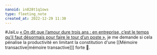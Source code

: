 ```yaml
---
nanoid: in828t1q1ows
type: fleeting_note
created_at: 2022-12-29 11:30
---
```

#JaiLu [« On dit que l’amour dure trois ans : en entreprise, c’est le temps qu’il faut désormais pour faire le tour d’un poste »](https://www.lemonde.fr/campus/article/2022/12/10/on-dit-que-l-amour-dure-trois-ans-en-entreprise-c-est-le-temps-qu-il-faut-desormais-pour-faire-le-tour-d-un-poste_6153796_4401467.html), je me demande si cela pénalise la productivité en limitant la constitution d'une [[Mémoire transactive|mémoire transactive]]] forte 🤔.
